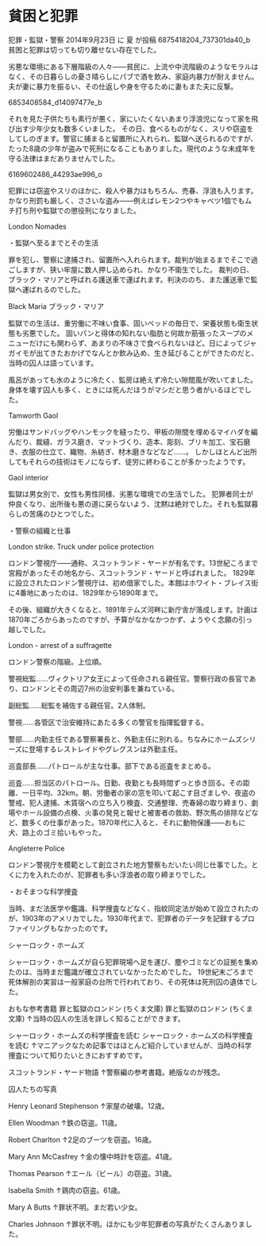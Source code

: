 貧困と犯罪
===

犯罪・監獄・警察
2014年9月23日 に 夏 が投稿
6875418204_737301da40_b
貧困と犯罪は切っても切り離せない存在でした。

劣悪な環境にある下層階級の人々――貧民に、上流や中流階級のようなモラルはなく、その日暮らしの憂さ晴らしにパブで酒を飲み、家庭内暴力が耐えません。夫が妻に暴力を振るい、その仕返しや身を守るために妻もまた夫に反撃。

6853408584_d14097477e_b

それを見た子供たちも素行が悪く、家にいたくないあまり浮浪児になって家を飛び出す少年少女も数多くいました。
その日、食べるものがなく、スリや窃盗をしてしのぎます。警官に捕まると留置所に入れられ、監獄へ送られるのですが、たった8歳の少年が盗みで死刑になることもありました。現代のような未成年を守る法律はまだありませんでした。

6169602486_44293ae996_o

犯罪には窃盗やスリのほかに、殺人や暴力はもちろん、売春、浮浪も入ります。かなり刑罰も厳しく、ささいな盗み――例えばレモン2つやキャベツ1個でもムチ打ち刑や監獄での懲役刑になりました。

London Nomades

・監獄へ至るまでとその生活

罪を犯し、警察に逮捕され、留置所へ入れられます。裁判が始まるまでそこで過ごしますが、狭い牢屋に数人押し込められ、かなり不衛生でした。
裁判の日、ブラック・マリアと呼ばれる護送車で運ばれます。判決ののち、また護送車で監獄へ運ばれるのでした。

Black Maria
ブラック・マリア

監獄での生活は、重労働に不味い食事、固いベッドの毎日で、栄養状態も衛生状態も劣悪でした。
固いパンと得体の知れない脂肪と何故か筋張ったスープのメニューだけにも関わらず、あまりの不味さで食べられないほど。日によってジャガイモが出てきたおかげでなんとか飲み込め、生き延びることができたのだと、当時の囚人は語っています。

風呂があっても水のように冷たく、監房は絶えず冷たい隙間風が吹いてました。身体を壊す囚人も多く、ときには死んだほうがマシだと思う者がいるほどでした。

Tamworth Gaol

労働はサンドバッグやハンモックを縫ったり、甲板の隙間を埋めるマイハダを編んだり、裁縫、ガラス磨き、マットづくり、造本、彫刻、ブリキ加工、宝石磨き、衣服の仕立て、織物、糸紡ぎ、材木磨きなどなど……。
しかしほとんど出所してもそれらの技術はモノにならず、徒労に終わることが多かったようです。

Gaol interior

監獄は男女別で、女性も男性同様、劣悪な環境での生活でした。
犯罪者同士が仲良くなり、出所後も悪の道に戻らないよう、沈黙は絶対でした。それも監獄暮らしの苦痛のひとつでした。

・警察の組織と仕事

London strike. Truck under police protection

ロンドン警視庁――通称、スコットランド・ヤードが有名です。13世紀ころまで宮殿があったその地名から、スコットランド・ヤードと呼ばれました。
1829年に設立されたロンドン警視庁は、初め借家でした。本館はホワイト・ブレイス街に4番地にあったのは、1829年から1890年まで。

その後、組織が大きくなると、1891年テムズ河畔に新庁舎が落成します。計画は1870年ごろからあったのですが、予算がなかなかつかず、ようやく念願の引っ越しでした。

London - arrest of a suffragette

ロンドン警察の階級。上位順。

警視総監……ヴィクトリア女王によって任命される親任官。警察行政の長官であり、ロンドンとその周辺7州の治安判事を兼ねている。

副総監……総監を補佐する親任官。2人体制。

警視……各管区で治安維持にあたる多くの警官を指揮監督する。

警部……内勤主任である警察署長と、外勤主任に別れる。ちなみにホームズシリーズに登場するレストレイドやグレグスンは外勤主任。

巡査部長……パトロールが主な仕事。部下である巡査をまとめる。

巡査……担当区のパトロール。日勤、夜勤とも長時間ずっと歩き回る。その距離、一日平均、32km。朝、労働者の家の窓を叩いて起こす目ざましや、夜盗の警戒、犯人逮捕、木賃宿への立ち入り検査、交通整理、売春婦の取り締まり、劇場やホール設備の点検、火事の発見と報せと被害者の救助、野次馬の排除などなど、数多くの仕事があった。1870年代に入ると、それに動物保護――おもに犬、路上のゴミ拾いもやった。

Angleterre Police

ロンドン警視庁を模範として創立された地方警察もだいたい同じ仕事でした。とくに力を入れたのが、犯罪者も多い浮浪者の取り締まりでした。

・おそまつな科学捜査

当時、まだ法医学や鑑識、科学捜査などなく、指紋同定法が始めて設立されたのが、1903年のアメリカでした。1930年代まで、犯罪者のデータを記録するプロファイリングもなかったのです。

シャーロック・ホームズ

シャーロック・ホームズが自ら犯罪現場へ足を運び、塵やゴミなどの証拠を集めたのは、当時まだ鑑識が確立されていなかったためでした。
19世紀末ごろまで死体解剖の実習は一般家庭の台所で行われており、その死体は死刑囚の遺体でした。

おもな参考書籍
罪と監獄のロンドン (ちくま文庫)
罪と監獄のロンドン (ちくま文庫)
↑当時の囚人の生活を詳しく知ることができます。

シャーロック・ホームズの科学捜査を読む
シャーロック・ホームズの科学捜査を読む
↑マニアックなため記事ではほとんど紹介していませんが、当時の科学捜査について知りたいときにおすすめです。

スコットランド・ヤード物語
↑警察編の参考書籍。絶版なのが残念。

囚人たちの写真

Henry Leonard Stephenson
↑家屋の破壊。12歳。

Ellen Woodman
↑鉄の窃盗。11歳。

Robert Charlton
↑2足のブーツを窃盗。16歳。

Mary Ann McCasfrey
↑金の懐中時計を窃盗。41歳。

Thomas Pearson
↑エール（ビール）の窃盗。31歳。

Isabella Smith
↑鶏肉の窃盗。61歳。

Mary A Butts
↑罪状不明。まだ若い少女。

Charles Johnson
↑罪状不明。ほかにも少年犯罪者の写真がたくさんありました。

